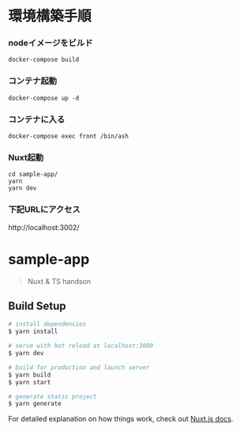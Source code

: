 # 環境構築手順

### nodeイメージをビルド

`docker-compose build`

### コンテナ起動

`docker-compose up -d`

### コンテナに入る

`docker-compose exec front /bin/ash`

### Nuxt起動

```
cd sample-app/
yarn
yarn dev
```

### 下記URLにアクセス

http://localhost:3002/



# sample-app

> Nuxt &amp; TS handson

## Build Setup

``` bash
# install dependencies
$ yarn install

# serve with hot reload at localhost:3000
$ yarn dev

# build for production and launch server
$ yarn build
$ yarn start

# generate static project
$ yarn generate
```

For detailed explanation on how things work, check out [Nuxt.js docs](https://nuxtjs.org).
